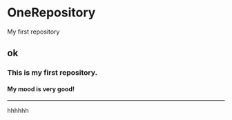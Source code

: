 # OneRepository
My first repository
## ok 
### This is my first repository. 
#### My mood is very good!
------------
hhhhhh
